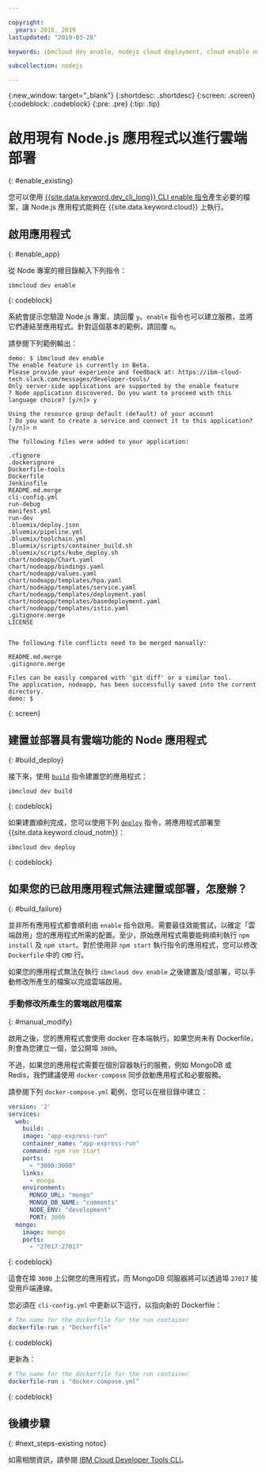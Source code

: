 ```yaml
---

copyright:
  years: 2018, 2019
lastupdated: "2019-03-28"

keywords: ibmcloud dev enable, nodejs cloud deployment, cloud enable nodejs, deploy nodejs, build nodejs cloud, nodejs debug

subcollection: nodejs

---
```


{:new_window: target="_blank"}
{:shortdesc: .shortdesc}
{:screen: .screen}
{:codeblock: .codeblock}
{:pre: .pre}
{:tip: .tip}

# 啟用現有 Node.js 應用程式以進行雲端部署
{: #enable_existing}

您可以使用 [{{site.data.keyword.dev_cli_long}} CLI enable 指令](/docs/cli/idt?topic=cloud-cli-idt-cli#enable)產生必要的檔案，讓 Node.js 應用程式能夠在 {{site.data.keyword.cloud}} 上執行。

## 啟用應用程式
{: #enable_app}

從 Node 專案的根目錄輸入下列指令：
```
ibmcloud dev enable
```
{: codeblock}

系統會提示您驗證 Node.js 專案，請回覆 `y`。`enable` 指令也可以建立服務，並將它們連結至應用程式。針對這個基本的範例，請回覆 `n`。

請參閱下列範例輸出：
```
demo: $ ibmcloud dev enable
The enable feature is currently in Beta.
Please provide your experience and feedback at: https://ibm-cloud-tech.slack.com/messages/developer-tools/
Only server-side applications are supported by the enable feature
? Node application discovered. Do you want to proceed with this language choice? [y/n]> y

Using the resource group default (default) of your account
? Do you want to create a service and connect it to this application? [y/n]> n
                                    
The following files were added to your application:

.cfignore
.dockerignore
Dockerfile-tools
Dockerfile
Jenkinsfile
README.md.merge
cli-config.yml
run-debug
manifest.yml
run-dev
.bluemix/deploy.json
.bluemix/pipeline.yml
.bluemix/toolchain.yml
.bluemix/scripts/container_build.sh
.bluemix/scripts/kube_deploy.sh
chart/nodeapp/Chart.yaml
chart/nodeapp/bindings.yaml
chart/nodeapp/values.yaml
chart/nodeapp/templates/hpa.yaml
chart/nodeapp/templates/service.yaml
chart/nodeapp/templates/deployment.yaml
chart/nodeapp/templates/basedeployment.yaml
chart/nodeapp/templates/istio.yaml
.gitignore.merge
LICENSE


The following file conflicts need to be merged manually:

README.md.merge
.gitignore.merge

Files can be easily compared with 'git diff' or a similar tool.
The application, nodeapp, has been successfully saved into the current directory.
demo: $
```
{: screen}

## 建置並部署具有雲端功能的 Node 應用程式
{: #build_deploy}

接下來，使用 [`build`](/docs/cli/idt?topic=cloud-cli-idt-cli#build) 指令建置您的應用程式：
```
ibmcloud dev build
```
{: codeblock}

如果建置順利完成，您可以使用下列 [`deploy`](/docs/cli/idt?topic=cloud-cli-idt-cli#deploy) 指令，將應用程式部署至 {{site.data.keyword.cloud_notm}}：
```
ibmcloud dev deploy
```
{: codeblock}

## 如果您的已啟用應用程式無法建置或部署，怎麼辦？
{: #build_failure}

並非所有應用程式都會順利由 `enable` 指令啟用。需要最佳效能嘗試，以確定「雲端啟用」您的應用程式所需的配置。至少，原始應用程式需要能夠順利執行 `npm install` 及 `npm start`。對於使用非 `npm start` 執行指令的應用程式，您可以修改 `Dockerfile` 中的 `CMD` 行。

如果您的應用程式無法在執行 `ibmcloud dev enable` 之後建置及/或部署，可以手動修改所產生的檔案以完成雲端啟用。

### 手動修改所產生的雲端啟用檔案
{: #manual_modify}

啟用之後，您的應用程式會使用 docker 在本端執行。如果您尚未有 Dockerfile，則會為您建立一個，並公開埠 `3000`。

不過，如果您的應用程式需要在個別容器執行的服務，例如 MongoDB 或 Redis，我們建議使用 `docker-compose` 同步啟動應用程式和必要服務。

請參閱下列 `docker-compose.yml` 範例，您可以在根目錄中建立：
```yaml
version: '2'
services:
  web:
    build: .
    image: "app-express-run"
    container_name: "app-express-run"
    command: npm run start
    ports:
      - "3000:3000"
    links:
      - mongo
    environment:
      MONGO_URL: "mongo"
      MONGO_DB_NAME: "comments"
      NODE_ENV: "development"
      PORT: 3000
  mongo:
    image: mongo
    ports:
      - "27017:27017" 
```
{: codeblock}

這會在埠 `3000` 上公開您的應用程式，而 MongoDB 伺服器將可以透過埠 `27017` 接受用戶端連線。

您必須在 `cli-config.yml` 中更新以下這行，以指向新的 Dockerfile： 
```yaml
# The name for the dockerfile for the run container
dockerfile-run : "Dockerfile"
```
{: codeblock}

更新為：
```yaml
# The name for the dockerfile for the run container
dockerfile-run : "docker-compose.yml"
```
{: codeblock}

## 後續步驟
{: #next_steps-existing notoc}

如需相關資訊，請參閱 [IBM Cloud Developer Tools CLI](/docs/cli/idt?topic=cloud-cli-idt-cli#idt-cli)。
